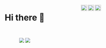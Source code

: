<a href="https://www.facebook.com/sjalimofficial/" target="_blank" rel="nofollow"><img align="right" alt="sj's Facebook" width="20px" src="https://cdn.jsdelivr.net/npm/simple-icons@v3/icons/facebook.svg" /></a>
<a href="https://www.linkedin.com/in/s-s-saruar-jahan-75058815a/" target="_blank" rel="nofollow"><img align="right" alt="sj's LinkedIn" width="20px" src="https://cdn.jsdelivr.net/npm/simple-icons@v3/icons/linkedin.svg" /></a>
<a href="http://codeforces.com/profile/saruar_jahan" target="blank"><img align="right" src="https://cdn.jsdelivr.net/npm/simple-icons@3.0.1/icons/codeforces.svg" alt="http://codeforces.com/profile/saruar_jahan" width="20px"  /></a>
<h1 align="center">Hi there 👋</h1>
<br>
<p align = "center">
  <img src = "https://github-readme-stats.vercel.app/api?username=sjalim&theme=dark&show_icons=true">
  <img src = "https://github-readme-stats.vercel.app/api/top-langs/?username=sjalim&hide=TeX,HTML&theme=dark">
</p>